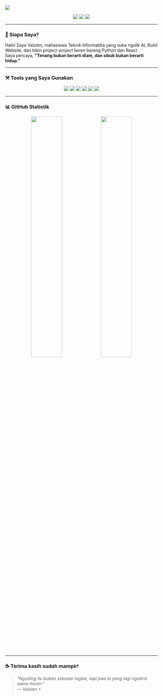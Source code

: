 <img src="https://capsule-render.vercel.app/api?type=waving&height=200&section=header&text=Halo,%20Saya%20Valzien!%20👋&fontSize=40&fontColor=ffffff&color=6f00ff,1c0033" />

<p align="center">
  <a href="https://instagram.com/_valzien"><img src="https://img.shields.io/badge/Instagram-%23E4405F.svg?style=flat&logo=instagram&logoColor=white" /></a>
  <a href="https://facebook.com/rival.adistyanugraha.75"><img src="https://img.shields.io/badge/Facebook-1877F2.svg?style=flat&logo=facebook&logoColor=white" /></a>
  <a href="https://github.com/Valzien"><img src="https://komarev.com/ghpvc/?username=Valzien&label=Profile%20Views&color=blueviolet&style=flat" /></a>
</p>

---

### 🧠 Siapa Saya?

Halo! Saya Valzien, mahasiswa Teknik Informatika yang suka ngulik AI, Build Website, dan bikin project-project keren bareng Python dan React.  
Saya percaya, **"Tenang bukan berarti diam, dan sibuk bukan berarti hidup."**

---

### ⚒️ Tools yang Saya Gunakan

<p align="center">
  <img src="https://img.shields.io/badge/Python-3670A0?style=for-the-badge&logo=python&logoColor=white" />
  <img src="https://img.shields.io/badge/React-20232A?style=for-the-badge&logo=react&logoColor=61DAFB" />
  <img src="https://img.shields.io/badge/Tailwind-38B2AC?style=for-the-badge&logo=tailwind-css&logoColor=white" />
  <img src="https://img.shields.io/badge/JavaScript-F7DF1E?style=for-the-badge&logo=javascript&logoColor=black" />
  <img src="https://img.shields.io/badge/Linux-FCC624?style=for-the-badge&logo=linux&logoColor=black" />
  <img src="https://img.shields.io/badge/PHP-777BB4?style=for-the-badge&logo=php&logoColor=white"/>
</p>

---

### 📊 GitHub Statistik

<p align="center">
  <img src="https://github-readme-stats.vercel.app/api?username=Valzien&show_icons=true&theme=radical" width="45%" />
  <img src="https://github-readme-stats.vercel.app/api/top-langs/?username=Valzien&layout=compact&theme=radical" width="45%" />
</p>

---

### ☕ Terima kasih sudah mampir!

> _"Ngoding itu bukan sekadar logika, tapi jiwa lo yang lagi ngobrol sama mesin."_  
> — Valzien ⚡
